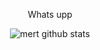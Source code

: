 <p align="center">Whats upp</p>

<!--
**MertSaygili/MertSaygili** is a ✨ _special_ ✨ repository because its `README.md` (this file) appears on your GitHub profile.

Here are some ideas to get you started:

- 🔭 I’m currently working on ...
- 🌱 I’m currently learning Java, OpenCv
- 👯 I’m looking to collaborate on ...
- 📫 How to reach me: mert71719601@gmail.com
- 😄 Pronouns: ...
- ⚡ Fun fact: ...
-->
<p align="center">
  <img alt="mert github stats" src="https://github-readme-stats.vercel.app/api?username=mertsaygili&theme=gruvbox" />
</p>
